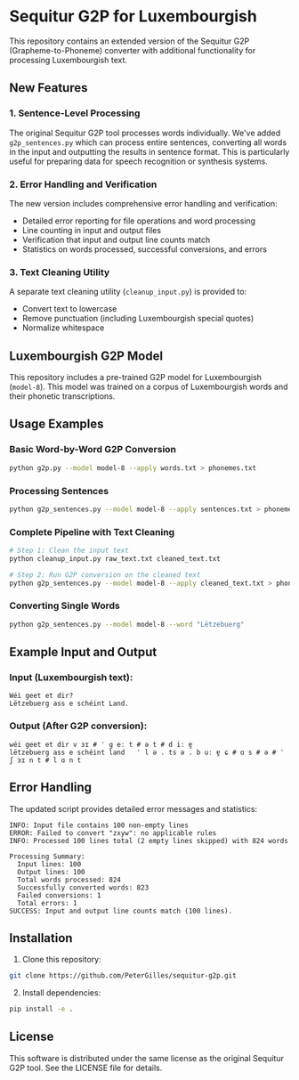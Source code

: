 # Sequitur G2P for Luxembourgish

This repository contains an extended version of the Sequitur G2P (Grapheme-to-Phoneme) converter with additional functionality for processing Luxembourgish text.

## New Features

### 1. Sentence-Level Processing

The original Sequitur G2P tool processes words individually. We've added `g2p_sentences.py` which can process entire sentences, converting all words in the input and outputting the results in sentence format. This is particularly useful for preparing data for speech recognition or synthesis systems.

### 2. Error Handling and Verification

The new version includes comprehensive error handling and verification:
- Detailed error reporting for file operations and word processing
- Line counting in input and output files
- Verification that input and output line counts match
- Statistics on words processed, successful conversions, and errors

### 3. Text Cleaning Utility

A separate text cleaning utility (`cleanup_input.py`) is provided to:
- Convert text to lowercase
- Remove punctuation (including Luxembourgish special quotes)
- Normalize whitespace

## Luxembourgish G2P Model

This repository includes a pre-trained G2P model for Luxembourgish (`model-8`). This model was trained on a corpus of Luxembourgish words and their phonetic transcriptions.

## Usage Examples

### Basic Word-by-Word G2P Conversion

```bash
python g2p.py --model model-8 --apply words.txt > phonemes.txt
```

### Processing Sentences

```bash
python g2p_sentences.py --model model-8 --apply sentences.txt > phonemes.txt
```

### Complete Pipeline with Text Cleaning

```bash
# Step 1: Clean the input text
python cleanup_input.py raw_text.txt cleaned_text.txt

# Step 2: Run G2P conversion on the cleaned text
python g2p_sentences.py --model model-8 --apply cleaned_text.txt > phonemes.txt
```

### Converting Single Words

```bash
python g2p_sentences.py --model model-8 --word "Lëtzebuerg"
```

## Example Input and Output

### Input (Luxembourgish text):
```
Wéi geet et dir?
Lëtzebuerg ass e schéint Land.
```

### Output (After G2P conversion):
```
wéi geet et dir	v ɜɪ # ˈ ɡ eː t # ə t # d iː ɐ̯
lëtzebuerg ass e schéint land	ˈ l ə . ts ə . b uː ɐ̯ ɕ # ɑ s # ə # ˈ ʃ ɜɪ n t # l ɑ n t
```

## Error Handling

The updated script provides detailed error messages and statistics:

```
INFO: Input file contains 100 non-empty lines
ERROR: Failed to convert "zxyw": no applicable rules
INFO: Processed 100 lines total (2 empty lines skipped) with 824 words

Processing Summary:
  Input lines: 100
  Output lines: 100
  Total words processed: 824
  Successfully converted words: 823
  Failed conversions: 1
  Total errors: 1
SUCCESS: Input and output line counts match (100 lines).
```

## Installation

1. Clone this repository:
```bash
git clone https://github.com/PeterGilles/sequitur-g2p.git
```

2. Install dependencies:
```bash
pip install -e .
```

## License

This software is distributed under the same license as the original Sequitur G2P tool. See the LICENSE file for details.

